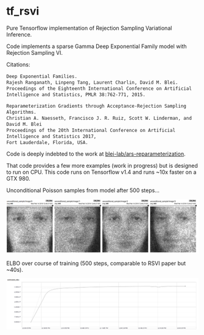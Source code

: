 # tf_rsvi
Pure Tensorflow implementation of Rejection Sampling Variational Inference.

Code implements a sparse Gamma Deep Exponential Family model with Rejection Sampling VI.

Citations:
```
Deep Exponential Families.
Rajesh Ranganath, Linpeng Tang, Laurent Charlin, David M. Blei.
Proceedings of the Eighteenth International Conference on Artificial Intelligence and Statistics, PMLR 38:762-771, 2015.
```

```
Reparameterization Gradients through Acceptance-Rejection Sampling Algorithms.
Christian A. Naesseth, Francisco J. R. Ruiz, Scott W. Linderman, and David M. Blei
Proceedings of the 20th International Conference on Artificial Intelligence and Statistics 2017,
Fort Lauderdale, Florida, USA.
```

Code is deeply indebted to the work at [blei-lab/ars-reparameterization](https://github.com/blei-lab/ars-reparameterization).

That code provides a few more examples (work in progress) but is designed to run on CPU. This code runs on Tensorflow v1.4 and runs ~10x faster on a GTX 980.

Unconditional Poisson samples from model after 500 steps...

![unconditional samples](https://github.com/tomblaze/tf_rsvi/blob/master/unconditional_sample.png)

ELBO over course of training (500 steps, comparable to RSVI paper but ~40s).

![ELBO over time](https://github.com/tomblaze/tf_rsvi/blob/master/example_run.png)
